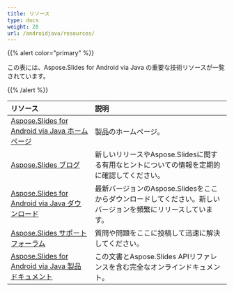 ```yaml
---
title: リソース
type: docs
weight: 20
url: /androidjava/resources/
---
```


{{% alert color="primary" %}} 

この表には、Aspose.Slides for Android via Java の重要な技術リソースが一覧されています。 

{{% /alert %}} 

|**リソース**|**説明**|
| :- | :- |
|[Aspose.Slides for Android via Java ホームページ](/slides/androidjava/)|製品のホームページ。|
|[Aspose.Slides ブログ](https://blog.aspose.com/category/slides/)|新しいリリースやAspose.Slidesに関する有用なヒントについての情報を定期的に確認してください。|
|[Aspose.Slides for Android via Java ダウンロード](https://releases.aspose.com/java/repo/com/aspose/aspose-slides/)|最新バージョンのAspose.Slidesをここからダウンロードしてください。新しいバージョンを頻繁にリリースしています。|
|[Aspose.Slides サポートフォーラム](https://forum.aspose.com/c/slides/11)|質問や問題をここに投稿して迅速に解決してください。|
|[Aspose.Slides for Android via Java 製品ドキュメント](/slides/java/)|この文書とAspose.Slides APIリファレンスを含む完全なオンラインドキュメント。|